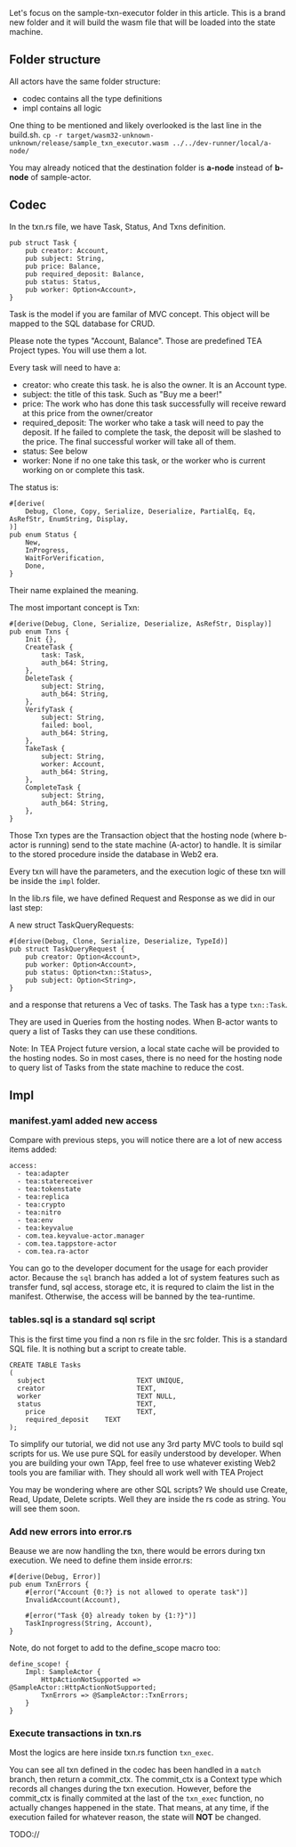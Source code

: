 
Let's focus on the sample-txn-executor folder in this article. This is a brand new folder and it will build the wasm file that will be loaded into the state machine.

## Folder structure

All actors have the same folder structure:
- codec contains all the type definitions
- impl contains all logic

One thing to be mentioned and likely overlooked is the last line in the build.sh.
`cp -r target/wasm32-unknown-unknown/release/sample_txn_executor.wasm ../../dev-runner/local/a-node/`

You may already noticed that the destination folder is **a-node** instead of **b-node** of sample-actor. 

## Codec

In the txn.rs file, we have Task, Status, And Txns definition.

```#[derive(Debug, Clone, Serialize, Deserialize)]
pub struct Task {
    pub creator: Account,
    pub subject: String,
    pub price: Balance,
    pub required_deposit: Balance,
    pub status: Status,
    pub worker: Option<Account>,
}
```


Task is the model if you are familar of MVC concept. This object will be mapped to the SQL database for CRUD.

Please note the types "Account, Balance". Those are predefined TEA Project types. You will use them a lot.

Every task will need to have a:
- creator: who create this task. he is also the owner. It is an Account type.
- subject: the title of this task. Such as "Buy me a beer!"
- price: The work who has done this task successfully will receive reward at this price from the owner/creator
- required_deposit: The worker who take a task will need to pay the deposit. If he failed to complete the task, the deposit will be slashed to the price. The final successful worker will take all of them.
- status: See below
- worker: None if no one take this task, or the worker who is current working on or complete this task.

The status is:
```
#[derive(
    Debug, Clone, Copy, Serialize, Deserialize, PartialEq, Eq, AsRefStr, EnumString, Display,
)]
pub enum Status {
    New,
    InProgress,
    WaitForVerification,
    Done,
}
```

Their name explained the meaning.

The most important concept is Txn:
```
#[derive(Debug, Clone, Serialize, Deserialize, AsRefStr, Display)]
pub enum Txns {
    Init {},
    CreateTask {
        task: Task,
        auth_b64: String,
    },
    DeleteTask {
        subject: String,
        auth_b64: String,
    },
    VerifyTask {
        subject: String,
        failed: bool,
        auth_b64: String,
    },
    TakeTask {
        subject: String,
        worker: Account,
        auth_b64: String,
    },
    CompleteTask {
        subject: String,
        auth_b64: String,
    },
}

```

Those Txn types are the Transaction object that the hosting node (where b-actor is running) send to the state machine (A-actor) to handle. It is similar to the stored procedure inside the database in Web2 era.

Every txn will have the parameters, and the execution logic of these txn will be inside the `impl` folder. 

In the lib.rs file, we have defined Request and Response as we did in our last step:

A new struct TaskQueryRequests:
```
#[derive(Debug, Clone, Serialize, Deserialize, TypeId)]
pub struct TaskQueryRequest {
    pub creator: Option<Account>,
    pub worker: Option<Account>,
    pub status: Option<txn::Status>,
    pub subject: Option<String>,
}
```

and a response that returens a Vec of tasks. The Task has a type `txn::Task`.

They are used in Queries from the hosting nodes. When B-actor wants to query a list of Tasks they can use these conditions. 

Note: In TEA Project future version, a local state cache will be provided to the hosting nodes. So in most cases, there is no need for the hosting node to query list of Tasks from the state machine to reduce the cost.

## Impl

### manifest.yaml added new access

Compare with previous steps, you will notice there are a lot of new access items added:
```
access:
  - tea:adapter
  - tea:statereceiver
  - tea:tokenstate
  - tea:replica
  - tea:crypto
  - tea:nitro
  - tea:env
  - tea:keyvalue
  - com.tea.keyvalue-actor.manager
  - com.tea.tappstore-actor
  - com.tea.ra-actor

```

You can go to the developer document for the usage for each provider actor. Because the `sql` branch has added a lot of system features such as transfer fund, sql access, storage etc, it is requred to claim the list in the manifest. Otherwise, the access will be banned by the tea-runtime.

### tables.sql is a standard sql script

This is the first time you find a non rs file in the src folder. This is a standard SQL file. It is nothing but a script to create table. 

```
CREATE TABLE Tasks
(
  subject						TEXT UNIQUE,
  creator						TEXT,
  worker						TEXT NULL,
  status						TEXT,
	price 						TEXT,
	required_deposit	TEXT
);
```

To simplify our tutorial, we did not use any 3rd party MVC tools to build sql scripts for us. We use pure SQL for easily understood by developer. When you are building your own TApp, feel free to use whatever existing Web2 tools you are familiar with. They should all work well with TEA Project

You may be wondering where are other SQL scripts? We should use Create, Read, Update, Delete scripts. Well they are inside the rs code as string. You will see them soon.


### Add new errors into error.rs

Beause we are now handling the txn, there would be errors during txn execution. We need to define them inside error.rs:

```
#[derive(Debug, Error)]
pub enum TxnErrors {
    #[error("Account {0:?} is not allowed to operate task")]
    InvalidAccount(Account),

    #[error("Task {0} already token by {1:?}")]
    TaskInprogress(String, Account),
}

```

Note, do not forget to add to the define_scope macro too:
```
define_scope! {
    Impl: SampleActor {
        HttpActionNotSupported => @SampleActor::HttpActionNotSupported;
        TxnErrors => @SampleActor::TxnErrors;
    }
}
```

### Execute transactions in txn.rs

Most the logics are here inside txn.rs function `txn_exec`.

You can see all txn defined in the codec has been handled in a `match` branch, then return a commit_ctx. The commit_ctx is a Context type which records all changes during the txn execution. However, before the commit_ctx is finally commited at the last of the `txn_exec` function, no actually changes happened in the state. That means, at any time, if the execution failed for whatever reason, the state will **NOT** be changed. 




TODO://
